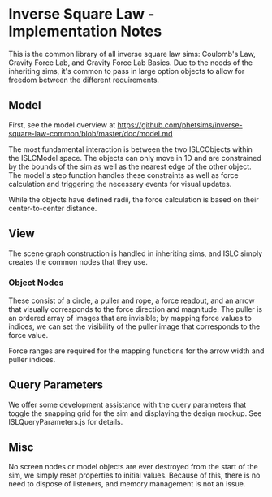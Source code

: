 # Inverse Square Law - Implementation Notes

This is the common library of all inverse square law sims: Coulomb's Law, Gravity Force Lab, and Gravity Force Lab Basics. Due to the needs of the inheriting sims, it's common to pass in large option objects to allow for freedom between the different requirements.

## Model
First, see the model overview at https://github.com/phetsims/inverse-square-law-common/blob/master/doc/model.md

The most fundamental interaction is between the two ISLCObjects within the ISLCModel space. The objects can only move in 1D and are constrained by the bounds of the sim as well as the nearest edge of the other object. The model's step function handles these constraints as well as force calculation and triggering the necessary events for visual updates.

While the objects have defined radii, the force calculation is based on their center-to-center distance.

## View

The scene graph construction is handled in inheriting sims, and ISLC simply creates the common nodes that they use.

### Object Nodes
These consist of a circle, a puller and rope, a force readout, and an arrow that visually corresponds to the force direction and magnitude. The puller is an ordered array of images that are invisible; by mapping force values to indices, we can set the visibility of the puller image that corresponds to the force value.

Force ranges are required for the mapping functions for the arrow width and puller indices.

## Query Parameters

We offer some development assistance with the query parameters that toggle the snapping grid for the sim and displaying the design mockup. See ISLQueryParameters.js for details.

## Misc

No screen nodes or model objects are ever destroyed from the start of the sim, we simply reset properties to initial values. Because of this, there is no need to dispose of listeners, and memory management is not an issue.